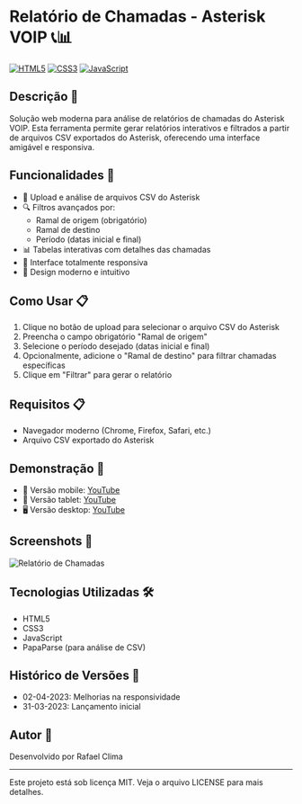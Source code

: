 # Relatório de Chamadas - Asterisk VOIP 📞📊

[![HTML5](https://img.shields.io/badge/HTML5-E34F26?style=for-the-badge&logo=html5&logoColor=white)](https://developer.mozilla.org/pt-BR/docs/Web/HTML)
[![CSS3](https://img.shields.io/badge/CSS3-1572B6?style=for-the-badge&logo=css3&logoColor=white)](https://developer.mozilla.org/pt-BR/docs/Web/CSS)
[![JavaScript](https://img.shields.io/badge/JavaScript-F7DF1E?style=for-the-badge&logo=javascript&logoColor=black)](https://developer.mozilla.org/pt-BR/docs/Web/JavaScript)

## Descrição 📝

Solução web moderna para análise de relatórios de chamadas do Asterisk VOIP. Esta ferramenta permite gerar relatórios interativos e filtrados a partir de arquivos CSV exportados do Asterisk, oferecendo uma interface amigável e responsiva.

## Funcionalidades 🚀

- 📄 Upload e análise de arquivos CSV do Asterisk
- 🔍 Filtros avançados por:
  - Ramal de origem (obrigatório)
  - Ramal de destino
  - Período (datas inicial e final)
- 📊 Tabelas interativas com detalhes das chamadas
- 📱 Interface totalmente responsiva
- 🎨 Design moderno e intuitivo

## Como Usar 📋

1. Clique no botão de upload para selecionar o arquivo CSV do Asterisk
2. Preencha o campo obrigatório "Ramal de origem"
3. Selecione o período desejado (datas inicial e final)
4. Opcionalmente, adicione o "Ramal de destino" para filtrar chamadas específicas
5. Clique em "Filtrar" para gerar o relatório

## Requisitos 📋

- Navegador moderno (Chrome, Firefox, Safari, etc.)
- Arquivo CSV exportado do Asterisk

## Demonstração 🎥

- 📱 Versão mobile: [YouTube](https://youtube.com/shorts/7dIkFMgobd8?feature=share)
- 📱 Versão tablet: [YouTube](https://youtube.com/shorts/j4eoQ6HHXhw?feature=share)
- 🖥️ Versão desktop: [YouTube](https://youtu.be/dbI9-qoqubM)

## Screenshots 📸

![Relatório de Chamadas](https://via.placeholder.com/800x600?text=Desktop+Version)

## Tecnologias Utilizadas 🛠️

- HTML5
- CSS3
- JavaScript
- PapaParse (para análise de CSV)

## Histórico de Versões 📅

- 02-04-2023: Melhorias na responsividade
- 31-03-2023: Lançamento inicial

## Autor 👤

Desenvolvido por Rafael Clima

---

Este projeto está sob licença MIT. Veja o arquivo LICENSE para mais detalhes.
